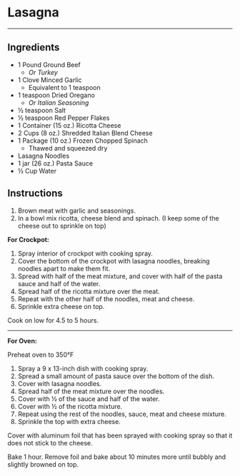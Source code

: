# Lasagna
---
## Ingredients
- 1 Pound Ground Beef
  - _Or Turkey_
- 1 Clove Minced Garlic
  - Equivalent to 1 teaspoon
- 1 teaspoon Dried Oregano
  - _Or Italian Seasoning_
- ½ teaspoon Salt
- ½ teaspoon Red Pepper Flakes
- 1 Container (15 oz.) Ricotta Cheese
- 2 Cups (8 oz.) Shredded Italian Blend Cheese
- 1 Package (10 oz.) Frozen Chopped Spinach
  - Thawed and squeezed dry
- Lasagna Noodles
- 1 jar (26 oz.) Pasta Sauce
- ½ Cup Water

## Instructions
1. Brown meat with garlic and seasonings.
2. In a bowl mix ricotta, cheese blend and spinach. (I keep some of the cheese out to sprinkle on top)

**For Crockpot:**

1. Spray interior of crockpot with cooking spray.
2. Cover the bottom of the crockpot with lasagna noodles, breaking noodles apart to make them fit.
3. Spread with half of the meat mixture, and cover with half of the pasta sauce and half of the water.
4. Spread half of the ricotta mixture over the meat.
5. Repeat with the other half of the noodles, meat and cheese.
6. Sprinkle extra cheese on top.

Cook on low for 4.5 to 5 hours.

---

**For Oven:**

Preheat oven to 350°F

1. Spray a 9 x 13-inch dish with cooking spray.
2. Spread a small amount of pasta sauce over the bottom of the dish.
3. Cover with lasagna noodles.
4. Spread half of the meat mixture over the noodles.
5. Cover with ½ of the sauce and half of the water.
6. Cover with ½ of the ricotta mixture.
7. Repeat using the rest of the noodles, sauce, meat and cheese mixture.
8. Sprinkle the top with extra cheese.

Cover with aluminum foil that has been sprayed with cooking spray so that it does not stick to the cheese.

Bake 1 hour. Remove foil and bake about 10 minutes more until bubbly and slightly browned on top.
